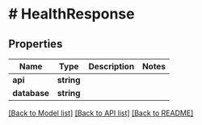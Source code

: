 # # HealthResponse

## Properties

Name | Type | Description | Notes
------------ | ------------- | ------------- | -------------
**api** | **string** |  |
**database** | **string** |  |

[[Back to Model list]](../../README.md#models) [[Back to API list]](../../README.md#endpoints) [[Back to README]](../../README.md)
